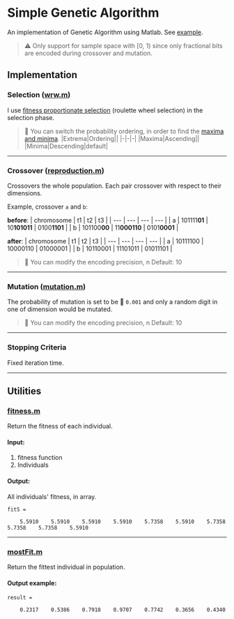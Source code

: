 # Simple Genetic Algorithm

An implementation of Genetic Algorithm using Matlab. See [example](https://github.com/squaresun/BezierCurveShortestPath).

> :warning: Only support for sample space with [0, 1) since only fractional bits are encoded during crossover and mutation.

## Implementation

### Selection ([wrw.m](https://github.com/squaresun/SimpleGA/blob/master/wrw.m))

I use [fitness proportionate selection](https://en.wikipedia.org/wiki/Fitness_proportionate_selection) (roulette wheel selection) in the selection phase.

> :pencil: You can switch the probability ordering, in order to find the [maxima and minima](https://en.wikipedia.org/wiki/Maxima_and_minima).
> |Extrema|Ordering||
> |-|-|-|
> |Maxima|Ascending||
> |Minima|Descending|default|

---

### Crossover ([reproduction.m](https://github.com/squaresun/SimpleGA/blob/master/reproduction.m))

Crossovers the whole population. Each pair crossover with respect to their dimensions.

Example, crossover `a` and `b`:

**before**:
| chromosome | t1 | t2 | t3 |
| --- | --- | --- | --- |
| a | 101111**01** | 10**101011** | 0100**1101** |
| b | 101100**00** | 11**000110** | 0101**0001** |

**after**:
| chromosome | t1 | t2 | t3 |
| --- | --- | --- | --- |
| a | 10111100 | 10000110 | 01000001 |
| b | 10110001 | 11101011 | 01011101 |

> :pencil: You can modify the encoding precision, n
> Default: 10

---

### Mutation ([mutation.m](https://github.com/squaresun/SimpleGA/blob/master/mutation.m))

The probability of mutation is set to be :pencil: `0.001` and only a random digit in one of dimension would be mutated.

> :pencil: You can modify the encoding precision, n
> Default: 10

---

### Stopping Criteria
Fixed iteration time.

---

## Utilities

### [fitness.m](https://github.com/squaresun/SimpleGA/blob/master/fitness.m)

Return the fitness of each individual.

#### Input: 
1. fitness function
2. Individuals

#### Output:

All individuals' fitness, in array.

```
fitS =

    5.5910    5.5910    5.5910    5.5910    5.7358    5.5910    5.7358    5.7358    5.7358    5.5910
```

---

### [mostFit.m](https://github.com/squaresun/SimpleGA/blob/master/mostFit.m)

Return the fittest individual in population.

#### Output example:
```
result =

    0.2317    0.5386    0.7918    0.9707    0.7742    0.3656    0.4340
```